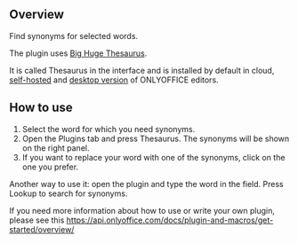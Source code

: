 ## Overview

Find synonyms for selected words.

The plugin uses [Big Huge Thesaurus](https://words.bighugelabs.com/).

It is called Thesaurus in the interface and is installed by default in cloud, [self-hosted](https://github.com/ONLYOFFICE/DocumentServer) and [desktop version](https://github.com/ONLYOFFICE/DesktopEditors) of ONLYOFFICE editors. 

## How to use

1. Select the word for which you need synonyms.
2. Open the Plugins tab and press Thesaurus. The synonyms will be shown on the right panel.
3. If you want to replace your word with one of the synonyms, click on the one you prefer. 

Another way to use it: open the plugin and type the word in the field. Press Lookup to search for synonyms.

If you need more information about how to use or write your own plugin, please see this https://api.onlyoffice.com/docs/plugin-and-macros/get-started/overview/